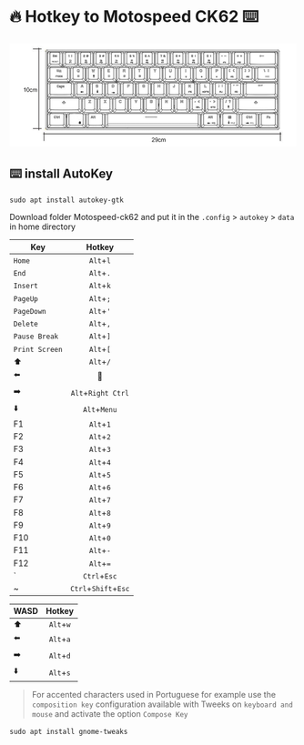 # 🔥 Hotkey to Motospeed CK62 ⌨️

![Layout keyboard motospeed CK62](.github/motospeed-ck62.png)

## ⌨️ install AutoKey

```shell
sudo apt install autokey-gtk
```

Download folder Motospeed-ck62 and put it in the `.config` > `autokey` > `data` in home directory

| Key           | Hotkey                | 
| ------------- |:---------------------:| 
| `Home`        |  `Alt`+`l`            | 
| `End`         |  `Alt`+`.`            | 
| `Insert`      |  `Alt`+`k`            | 
| `PageUp`      |  `Alt`+`;`            | 
| `PageDown`    |  `Alt`+`'`            | 
| `Delete`      |  `Alt`+`,`            | 
| `Pause Break` |  `Alt`+`]`            | 
| `Print Screen`|  `Alt`+`[`            | 
| ⬆️             |  `Alt`+`/`            |  
| ⬅️             |  🚫            |  
| ➡️             |  `Alt`+`Right Ctrl`   |  
| ⬇️             |  `Alt`+`Menu`         |  
| F1            |  `Alt`+`1`            |  
| F2            |  `Alt`+`2`            |  
| F3            |  `Alt`+`3`            |  
| F4            |  `Alt`+`4`            |  
| F5            |  `Alt`+`5`            |  
| F6            |  `Alt`+`6`            |  
| F7            |  `Alt`+`7`            |  
| F8            |  `Alt`+`8`            |  
| F9            |  `Alt`+`9`            |  
| F10           |  `Alt`+`0`            |  
| F11           |  `Alt`+`-`            |  
| F12           |  `Alt`+`=`            | 
| `             |  `Ctrl`+`Esc`         |    
| ~             |  `Ctrl`+`Shift`+`Esc` |  


|  WASD         |  Hotkey       | 
| ------------- |:-------------:| 
| ⬆️             |  `Alt`+`w`    |  
| ⬅️             |  `Alt`+`a`    |  
| ➡️             |  `Alt`+`d`    |  
| ⬇️             |  `Alt`+`s`    |  

> For accented characters used in Portuguese for example use the ```composition key``` configuration available with Tweeks on ```keyboard and mouse``` and activate the option ```Compose Key```

```shell
sudo apt install gnome-tweaks
```
